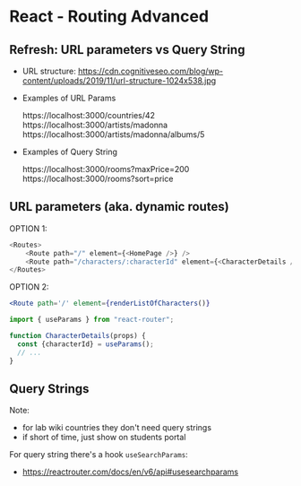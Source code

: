 
# React - Routing Advanced

<!-- 

Status: notes


-->



## Refresh: URL parameters vs Query String

- URL structure: 
  https://cdn.cognitiveseo.com/blog/wp-content/uploads/2019/11/url-structure-1024x538.jpg

- Examples of URL Params

  https://localhost:3000/countries/42
  https://localhost:3000/artists/madonna
  https://localhost:3000/artists/madonna/albums/5


- Examples of Query String

  https://localhost:3000/rooms?maxPrice=200
  https://localhost:3000/rooms?sort=price




## URL parameters (aka. dynamic routes)


OPTION 1:

```js
<Routes>
    <Route path="/" element={<HomePage />} />
    <Route path="/characters/:characterId" element={<CharacterDetails />} />
</Routes>
```


OPTION 2:

```jsx
<Route path='/' element={renderListOfCharacters()}
```

<!--
@Luis: use this approach 
(no need to extract to a different component + will make things easier to explain single API request)
-->








```js
import { useParams } from "react-router";

function CharacterDetails(props) {
  const {characterId} = useParams();
  // ...
}

```


## Query Strings


Note: 
- for lab wiki countries they don't need query strings
- if short of time, just show on students portal

For query string there's a hook `useSearchParams`:
- https://reactrouter.com/docs/en/v6/api#usesearchparams


